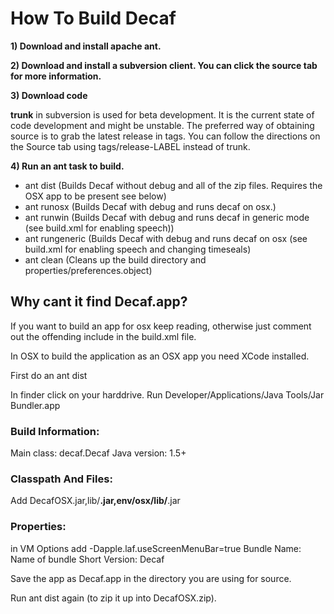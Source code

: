 # How To Build Decaf #

**1) Download and install apache ant.**

**2) Download and install a subversion client. You can click the source tab for more information.**

**3) Download code**

**trunk** in subversion is used for beta development. It is the current state of code development and might be unstable. The preferred way of obtaining source is to grab the latest release in tags. You can follow the directions on the Source tab using tags/release-LABEL instead of trunk.

**4) Run an ant task to build.**

  * ant dist (Builds Decaf without debug and all of the zip files. Requires the OSX app to be present see below)
  * ant runosx  (Builds Decaf with debug and runs decaf on osx.)
  * ant runwin  (Builds Decaf with debug and runs decaf in generic mode (see build.xml for enabling speech))
  * ant rungeneric  (Builds Decaf with debug and runs decaf on osx (see build.xml for enabling speech and changing   timeseals)
  * ant clean (Cleans up the build directory and properties/preferences.object)


## Why cant it find Decaf.app? ##
If you want to build an app for osx keep reading, otherwise just comment out the offending  include in the build.xml file.

In OSX to build the application as an OSX app you need XCode installed.

First do an ant dist

In finder click on your harddrive.
Run Developer/Applications/Java Tools/Jar Bundler.app

### Build Information: ###
Main class: decaf.Decaf
Java version: 1.5+

### Classpath And Files: ###
Add DecafOSX.jar,lib/**.jar,env/osx/lib/**.jar

### Properties: ###
in VM Options add -Dapple.laf.useScreenMenuBar=true
Bundle Name: Name of bundle
Short Version: Decaf

Save the app as Decaf.app in the directory you are using for source.

Run ant dist again (to zip it up into DecafOSX.zip).